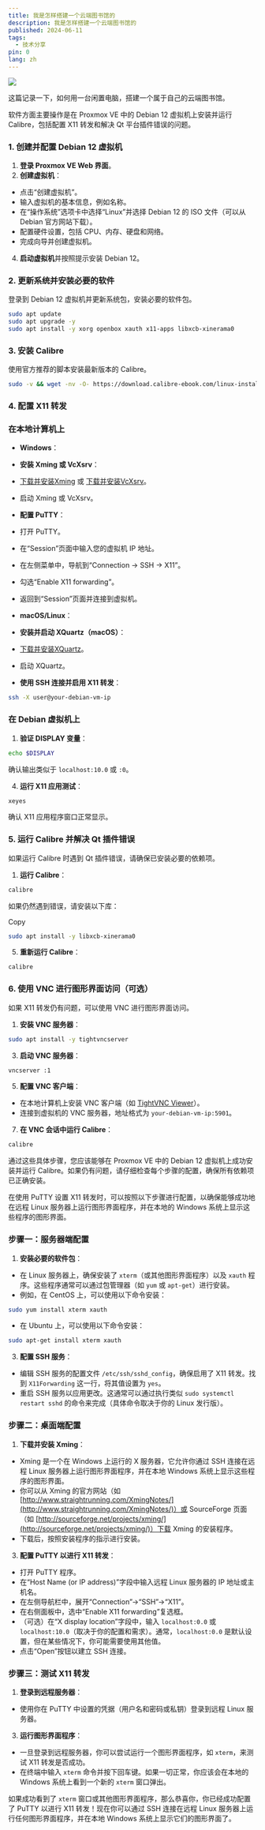 ```yaml
---
title: 我是怎样搭建一个云端图书馆的
description: 我是怎样搭建一个云端图书馆的
published: 2024-06-11
tags:
  - 技术分享
pin: 0
lang: zh
---
```


![](./_images/我是怎样搭建一个云端图书馆的-1754580900976.webp)

这篇记录一下，如何用一台闲置电脑，搭建一个属于自己的云端图书馆。

软件方面主要操作是在 Proxmox VE 中的 Debian 12 虚拟机上安装并运行 Calibre，包括配置 X11 转发和解决 Qt 平台插件错误的问题。

### 1. 创建并配置 Debian 12 虚拟机

1. **登录 Proxmox VE Web 界面**。
2. **创建虚拟机**：

- 点击“创建虚拟机”。
- 输入虚拟机的基本信息，例如名称。
- 在“操作系统”选项卡中选择“Linux”并选择 Debian 12 的 ISO 文件（可以从 Debian 官方网站下载）。
- 配置硬件设置，包括 CPU、内存、硬盘和网络。
- 完成向导并创建虚拟机。

4. **启动虚拟机**并按照提示安装 Debian 12。

### 2. 更新系统并安装必要的软件

登录到 Debian 12 虚拟机并更新系统包，安装必要的软件包。

```bash
sudo apt update
sudo apt upgrade -y
sudo apt install -y xorg openbox xauth x11-apps libxcb-xinerama0
```

### 3. 安装 Calibre

使用官方推荐的脚本安装最新版本的 Calibre。

```bash
sudo -v && wget -nv -O- https://download.calibre-ebook.com/linux-installer.sh | sudo sh /dev/stdin
```

### 4. 配置 X11 转发

### 在本地计算机上

- **Windows**：

- **安装 Xming 或 VcXsrv**：

- [下载并安装Xming](https://sourceforge.net/projects/xming/) 或 [下载并安装VcXsrv](https://sourceforge.net/projects/vcxsrv/)。
- 启动 Xming 或 VcXsrv。

- **配置 PuTTY**：

- 打开 PuTTY。
- 在“Session”页面中输入您的虚拟机 IP 地址。
- 在左侧菜单中，导航到“Connection -> SSH -> X11”。
- 勾选“Enable X11 forwarding”。
- 返回到“Session”页面并连接到虚拟机。

- **macOS/Linux**：

- **安装并启动 XQuartz（macOS）**：

- [下载并安装XQuartz](https://www.xquartz.org/)。
- 启动 XQuartz。

- **使用 SSH 连接并启用 X11 转发**：

```bash
ssh -X user@your-debian-vm-ip
```

### 在 Debian 虚拟机上

1. **验证 DISPLAY 变量**：

```bash
echo $DISPLAY
```

确认输出类似于 `localhost:10.0` 或 `:0`。

4. **运行 X11 应用测试**：

```bash
xeyes
```

确认 X11 应用程序窗口正常显示。

### 5. 运行 Calibre 并解决 Qt 插件错误

如果运行 Calibre 时遇到 Qt 插件错误，请确保已安装必要的依赖项。

1. **运行 Calibre**：

```bash
calibre
```

如果仍然遇到错误，请安装以下库：

Copy

```bash
sudo apt install -y libxcb-xinerama0
```

5. **重新运行 Calibre**：

```bash
calibre
```

### 6. 使用 VNC 进行图形界面访问（可选）

如果 X11 转发仍有问题，可以使用 VNC 进行图形界面访问。

1. **安装 VNC 服务器**：

```bash
sudo apt install -y tightvncserver
```

3. **启动 VNC 服务器**：

```bash
vncserver :1
```

5. **配置 VNC 客户端**：

- 在本地计算机上安装 VNC 客户端（如 [TightVNC Viewer](https://www.tightvnc.com/download.php)）。
- 连接到虚拟机的 VNC 服务器，地址格式为 `your-debian-vm-ip:5901`。

7. **在 VNC 会话中运行 Calibre**：

```bash
calibre
```

通过这些具体步骤，您应该能够在 Proxmox VE 中的 Debian 12 虚拟机上成功安装并运行 Calibre。如果仍有问题，请仔细检查每个步骤的配置，确保所有依赖项已正确安装。

在使用 PuTTY 设置 X11 转发时，可以按照以下步骤进行配置，以确保能够成功地在远程 Linux 服务器上运行图形界面程序，并在本地的 Windows 系统上显示这些程序的图形界面。

### 步骤一：服务器端配置

1. **安装必要的软件包**：

- 在 Linux 服务器上，确保安装了 `xterm`（或其他图形界面程序）以及 `xauth` 程序。这些程序通常可以通过包管理器（如 `yum` 或 `apt-get`）进行安装。
- 例如，在 CentOS 上，可以使用以下命令安装：

```bash
sudo yum install xterm xauth
```

- 在 Ubuntu 上，可以使用以下命令安装：

```bash
sudo apt-get install xterm xauth
```

3. **配置 SSH 服务**：

- 编辑 SSH 服务的配置文件 `/etc/ssh/sshd_config`，确保启用了 X11 转发。找到 `X11Forwarding` 这一行，将其值设置为 `yes`。
- 重启 SSH 服务以应用更改。这通常可以通过执行类似 `sudo systemctl restart sshd` 的命令来完成（具体命令取决于你的 Linux 发行版）。

### 步骤二：桌面端配置

1. **下载并安装 Xming**：

- Xming 是一个在 Windows 上运行的 X 服务器，它允许你通过 SSH 连接在远程 Linux 服务器上运行图形界面程序，并在本地 Windows 系统上显示这些程序的图形界面。
- 你可以从 Xming 的官方网站（如 [http://www.straightrunning.com/XmingNotes/](http://www.straightrunning.com/XmingNotes/)）或 SourceForge 页面（如 [http://sourceforge.net/projects/xming/](http://sourceforge.net/projects/xming/)）下载 Xming 的安装程序。
- 下载后，按照安装程序的指示进行安装。

3. **配置 PuTTY 以进行 X11 转发**：

- 打开 PuTTY 程序。
- 在“Host Name (or IP address)”字段中输入远程 Linux 服务器的 IP 地址或主机名。
- 在左侧导航栏中，展开“Connection”->“SSH”->“X11”。
- 在右侧面板中，选中“Enable X11 forwarding”复选框。
- （可选）在“X display location”字段中，输入 `localhost:0.0` 或 `localhost:10.0`（取决于你的配置和需求）。通常，`localhost:0.0` 是默认设置，但在某些情况下，你可能需要使用其他值。
- 点击“Open”按钮以建立 SSH 连接。

### 步骤三：测试 X11 转发

1. **登录到远程服务器**：

- 使用你在 PuTTY 中设置的凭据（用户名和密码或私钥）登录到远程 Linux 服务器。

3. **运行图形界面程序**：

- 一旦登录到远程服务器，你可以尝试运行一个图形界面程序，如 `xterm`，来测试 X11 转发是否成功。
- 在终端中输入 `xterm` 命令并按下回车键。如果一切正常，你应该会在本地的 Windows 系统上看到一个新的 `xterm` 窗口弹出。

如果成功看到了 `xterm` 窗口或其他图形界面程序，那么恭喜你，你已经成功配置了 PuTTY 以进行 X11 转发！现在你可以通过 SSH 连接在远程 Linux 服务器上运行任何图形界面程序，并在本地 Windows 系统上显示它们的图形界面了。